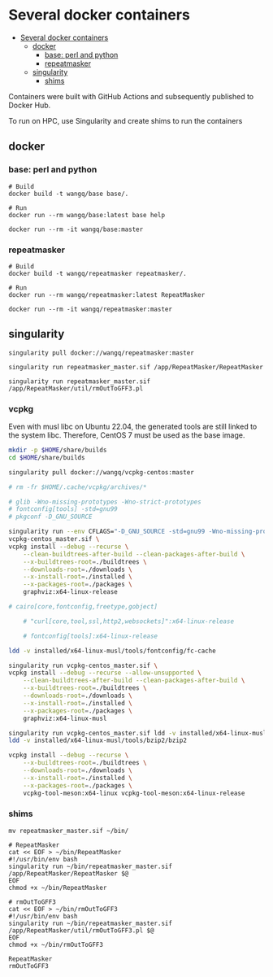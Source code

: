 # Several docker containers

<!-- TOC -->
* [Several docker containers](#several-docker-containers)
  * [docker](#docker)
    * [base: perl and python](#base-perl-and-python)
    * [repeatmasker](#repeatmasker)
  * [singularity](#singularity)
    * [shims](#shims)
<!-- TOC -->

Containers were built with GitHub Actions and subsequently published to Docker Hub.

To run on HPC, use Singularity and create shims to run the containers

## docker

### base: perl and python

```shell
# Build
docker build -t wangq/base base/.

# Run
docker run --rm wangq/base:latest base help

docker run --rm -it wangq/base:master

```

### repeatmasker

```shell
# Build
docker build -t wangq/repeatmasker repeatmasker/.

# Run
docker run --rm wangq/repeatmasker:latest RepeatMasker

docker run --rm -it wangq/repeatmasker:master

```

## singularity

```shell
singularity pull docker://wangq/repeatmasker:master

singularity run repeatmasker_master.sif /app/RepeatMasker/RepeatMasker

singularity run repeatmasker_master.sif /app/RepeatMasker/util/rmOutToGFF3.pl

```

### vcpkg

Even with musl libc on Ubuntu 22.04, the generated tools are still linked to the system libc.
Therefore, CentOS 7 must be used as the base image.

```bash
mkdir -p $HOME/share/builds
cd $HOME/share/builds

singularity pull docker://wangq/vcpkg-centos:master

# rm -fr $HOME/.cache/vcpkg/archives/*

# glib -Wno-missing-prototypes -Wno-strict-prototypes
# fontconfig[tools] -std=gnu99
# pkgconf -D_GNU_SOURCE

singularity run --env CFLAGS="-D_GNU_SOURCE -std=gnu99 -Wno-missing-prototypes -Wno-strict-prototypes" \
vcpkg-centos_master.sif \
vcpkg install --debug --recurse \
    --clean-buildtrees-after-build --clean-packages-after-build \
    --x-buildtrees-root=./buildtrees \
    --downloads-root=./downloads \
    --x-install-root=./installed \
    --x-packages-root=./packages \
    graphviz:x64-linux-release

# cairo[core,fontconfig,freetype,gobject]

    # "curl[core,tool,ssl,http2,websockets]":x64-linux-release

    # fontconfig[tools]:x64-linux-release

ldd -v installed/x64-linux-musl/tools/fontconfig/fc-cache

singularity run vcpkg-centos_master.sif \
vcpkg install --debug --recurse --allow-unsupported \
    --clean-buildtrees-after-build --clean-packages-after-build \
    --x-buildtrees-root=./buildtrees \
    --downloads-root=./downloads \
    --x-install-root=./installed \
    --x-packages-root=./packages \
    graphviz:x64-linux-musl

singularity run vcpkg-centos_master.sif ldd -v installed/x64-linux-musl/tools/bzip2/bzip2
ldd -v installed/x64-linux-musl/tools/bzip2/bzip2

vcpkg install --debug --recurse \
    --x-buildtrees-root=./buildtrees \
    --downloads-root=./downloads \
    --x-install-root=./installed \
    --x-packages-root=./packages \
    vcpkg-tool-meson:x64-linux vcpkg-tool-meson:x64-linux-release

```


### shims

```shell
mv repeatmasker_master.sif ~/bin/

# RepeatMasker
cat << EOF > ~/bin/RepeatMasker
#!/usr/bin/env bash
singularity run ~/bin/repeatmasker_master.sif /app/RepeatMasker/RepeatMasker $@
EOF
chmod +x ~/bin/RepeatMasker

# rmOutToGFF3
cat << EOF > ~/bin/rmOutToGFF3
#!/usr/bin/env bash
singularity run ~/bin/repeatmasker_master.sif /app/RepeatMasker/util/rmOutToGFF3.pl $@
EOF
chmod +x ~/bin/rmOutToGFF3

RepeatMasker
rmOutToGFF3

```
